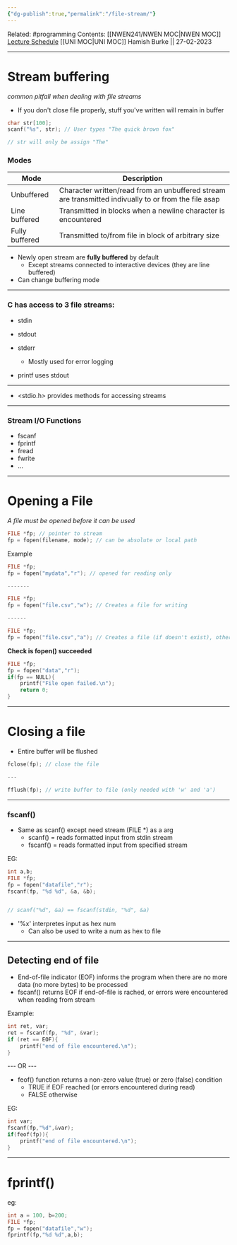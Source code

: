 ```yaml
---
{"dg-publish":true,"permalink":"/file-stream/"}
---
```


Related: #programming 
Contents: [[NWEN241/NWEN MOC\|NWEN MOC]]
[Lecture Schedule](https://ecs.wgtn.ac.nz/Courses/NWEN241_2023T1/LectureSchedule)
[[UNI MOC\|UNI MOC]]
Hamish Burke || 27-02-2023
***

# Stream buffering
*common pitfall when dealing with file streams*

- If you don't close file properly, stuff you've written will remain in buffer

```C
char str[100];
scanf("%s", str); // User types "The quick brown fox"

// str will only be assign "The"
```


### Modes

| Mode          | Description |     
| ------------- | ----------- | 
| Unbuffered      |    Character written/read from an unbuffered stream are transmitted indivually to or from the file asap      |     |
| Line buffered | Transmitted in blocks when a newline character is encountered           |    
| Fully buffered             | Transmitted to/from file in block of arbitrary size           |

- Newly open stream are **fully buffered** by default
	- Except streams connected to interactive devices (they are line buffered)
- Can change buffering mode 


***


### C has access to 3 file streams: 
- stdin
- stdout
- stderr
	- Mostly used for error logging


- printf uses stdout


***

- <stdio.h> provides methods for accessing streams

***

### Stream I/O Functions
- fscanf
- fprintf
- fread
- fwrite
- ...

***

# Opening a File
*A file must be opened before it can be used*

```C
FILE *fp; // pointer to stream
fp = fopen(filename, mode); // can be absolute or local path
```

Example
```C
FILE *fp;
fp = fopen("mydata","r"); // opened for reading only

-------

FILE *fp;
fp = fopen("file.csv","w"); // Creates a file for writing

------

FILE *fp;
fp = fopen("file.csv","a"); // Creates a file (if doesn't exist), otherwise appends to file
```


**Check is fopen() succeeded**
```C
FILE *fp;
fp = fopen("data","r");
if(fp == NULL){
	printf("File open failed.\n");
	return 0;
}
```


***

# Closing a file

- Entire buffer will be flushed
```C
fclose(fp); // close the file

---

fflush(fp); // write buffer to file (only needed with 'w' and 'a')
```


***

### fscanf()
- Same as scanf() except need stream (FILE *) as a arg
	- scanf()  = reads formatted input from stdin stream
	- fscanf() = reads formatted input from specified stream

EG:
```C
int a,b;
FILE *fp;
fp = fopen("datafile","r");
fscanf(fp, "%d %d", &a, &b);


// scanf("%d", &a) == fscanf(stdin, "%d", &a)
```

- '%x' interpretes input as hex num
	- Can also be used to write a num as hex to file


***

## Detecting end of file

- End-of-file indicator (EOF) informs the program when there are no more data (no more bytes) to be processed
- fscanf() returns EOF if end-of-file is rached, or errors were encountered when reading from stream

Example:
```C
int ret, var;
ret = fscanf(fp, "%d", &var);
if (ret == EOF){
	printf("end of file encountered.\n");
}
```

--- OR ---

- feof() function returns a non-zero value (true) or zero (false) condition
	- TRUE if EOF reached (or errors encountered during read)
	- FALSE otherwise

EG:
```C
int var;
fscanf(fp,"%d",&var);
if(feof(fp)){
	printf("end of file encountered.\n");
}
```

***

# fprintf()

eg:
```C
int a = 100, b=200;
FILE *fp;
fp = fopen("datafile","w");
fprintf(fp,"%d %d",a,b);
```

